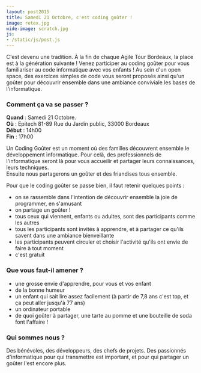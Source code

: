 ```yaml
---
layout: post2015
title: Samedi 21 Octobre, c'est coding goûter !
image: retex.jpg
wide-image: scratch.jpg
js:
- /static/js/post.js
---
```


C'est devenu une tradition. À la fin de chaque Agile Tour Bordeaux, la place est à la génération suivante ! 
Venez participer au coding goûter pour vous familiariser au code informatique avec vos enfants ! 
Au sein d'un open space, des exercices simples de code vous seront proposés ainsi qu'un goûter pour découvrir ensemble 
dans une ambiance conviviale les bases de l'informatique.   

<!--more-->                                         


### Comment ça va se passer ?

**Quand** : Samedi 21 Octobre.        
**Où** : Epitech 81-89 Rue du Jardin public, 33000 Bordeaux    
**Début** : 14h00    
**Fin** : 17h00
    
Un Coding Goûter est un moment où des familles découvrent ensemble le développement informatique.
Pour celà, des professionnels de l'informatique seront là pour vous accueilir et partager leurs connaissances, leurs techniques.   
Ensuite nous partagerons un goûter et des friandises tous ensemble.

Pour que le coding goûter se passe bien, il faut retenir quelques points : 

* on se rassemble dans l'intention de découvrir ensemble la joie de programmer, en s'amusant
* on partage un goûter !
* tous ceux qui viennent, enfants ou adultes, sont des participants comme les autres 
* tous les participants sont invités à apprendre, et à partager ce qu'ils savent dans une ambiance bienveillante
* les participants peuvent circuler et choisir l'activité qu'ils ont envie de faire à tout moment
* c'est gratuit

### Que vous faut-il amener ?
* une grosse envie d'apprendre, pour vous et vos enfant  
* de la bonne humeur
* un enfant qui sait lire assez facilement (à partir de 7,8 ans c'est top, et ça peut aller jusqu'à 77 ans)
* un ordinateur portable
* de quoi goûter à partager, une tarte au pomme et une bouteille de soda font l'affaire !

### Qui sommes nous ?

Des bénévoles, des développeurs, des chefs de projets. Des passionnés d'informatique pour qui transmettre est important, 
et pour qui partager un goûter l'est encore plus. 
